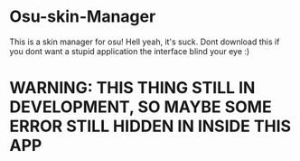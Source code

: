 # Osu-skin-Manager
This is a skin manager for osu!
Hell yeah, it's suck.
Dont download this if you dont want a stupid application the interface blind your eye :)

# WARNING: THIS THING STILL IN DEVELOPMENT, SO MAYBE SOME ERROR STILL HIDDEN IN INSIDE THIS APP

